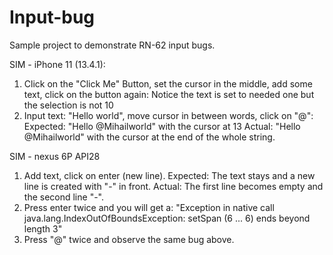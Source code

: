 # Input-bug
Sample project to demonstrate RN-62 input bugs.

SIM - iPhone 11 (13.4.1):
1) Click on the "Click Me" Button, set the cursor in the middle, add some text, click on the button again: Notice the text is set to needed one but the selection is not 10
2) Input text: "Hello world", move cursor in between words, click on "@":
  Expected: "Hello @Mihailworld" with the cursor at 13
  Actual: "Hello @Mihailworld" with the cursor at the end of the whole string.

SIM - nexus 6P API28
1) Add text, click on enter (new line).
  Expected: The text stays and a new line is created with "-" in front.
  Actual: The first line becomes empty and the second line "-".
2) Press enter twice and you will get a:
   "Exception in native call java.lang.IndexOutOfBoundsException: setSpan (6 ... 6) ends beyond length 3"
3) Press "@" twice and observe the same bug above.

